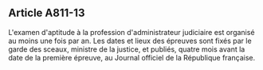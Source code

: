 Article A811-13
----
L'examen d'aptitude à la profession d'administrateur judiciaire est organisé au
moins une fois par an. Les dates et lieux des épreuves sont fixés par le garde
des sceaux, ministre de la justice, et publiés, quatre mois avant la date de la
première épreuve, au Journal officiel de la République française.
